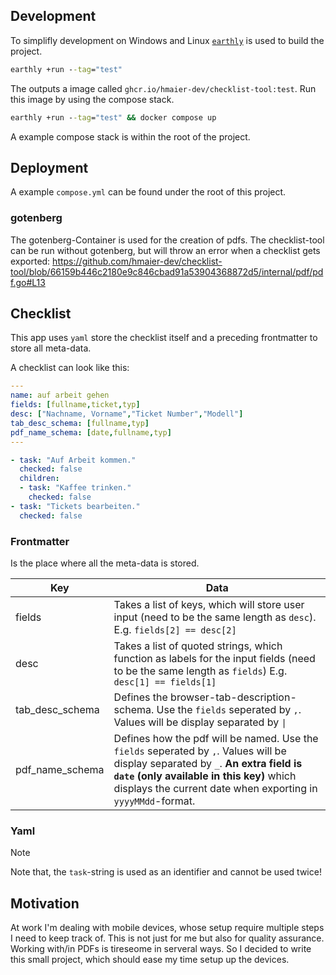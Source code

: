 ## Development
To simplifly development on Windows and Linux [`earthly`](https://docs.earthly.dev/) is used to build the project.
```cmd
earthly +run --tag="test"
```
The outputs a image called `ghcr.io/hmaier-dev/checklist-tool:test`. Run this image by using the compose stack.
```cmd
earthly +run --tag="test" && docker compose up
```
A example compose stack is within the root of the project.
## Deployment
A example `compose.yml` can be found under the root of this project.
### gotenberg
The gotenberg-Container is used for the creation of pdfs.
The checklist-tool can be run without gotenberg, but will throw an error when a checklist gets exported: https://github.com/hmaier-dev/checklist-tool/blob/66159b446c2180e9c846cbad91a53904368872d5/internal/pdf/pdf.go#L13

## Checklist
This app uses `yaml` store the checklist itself and a preceding frontmatter to store all meta-data.

A checklist can look like this:
```yaml
---
name: auf arbeit gehen
fields: [fullname,ticket,typ]
desc: ["Nachname, Vorname","Ticket Number","Modell"]
tab_desc_schema: [fullname,typ]
pdf_name_schema: [date,fullname,typ]
---

- task: "Auf Arbeit kommen."
  checked: false
  children:
  - task: "Kaffee trinken."
    checked: false
- task: "Tickets bearbeiten."
  checked: false
```
### Frontmatter
Is the place where all the meta-data is stored.

| Key | Data  |
| --- | --- |
| fields | Takes a list of keys, which will store user input (need to be the same length as `desc`). E.g. `fields[2] == desc[2]` |
| desc | Takes a list of quoted strings, which function as labels for the input fields  (need to be the same length as `fields`) E.g. `desc[1] == fields[1]`|
| tab_desc_schema | Defines the browser-tab-description-schema. Use the `fields` seperated by `,`. Values will be display separated by `\|` |
| pdf_name_schema | Defines how the pdf will be named. Use the `fields` seperated by `,`. Values will be display separated by `_`. **An extra field is `date` (only available in this key)** which displays the current date when exporting in `yyyyMMdd`-format. |

### Yaml

>[!NOTE]
> Note that, the `task`-string is used as an identifier and cannot be used twice!

## Motivation
At work I'm dealing with mobile devices, whose setup require multiple steps I need to keep track of. This is not just for me but also for quality assurance.
Working with/in PDFs is tireseome in serveral ways. So I decided to write this small project, which should ease my time setup up the devices.
